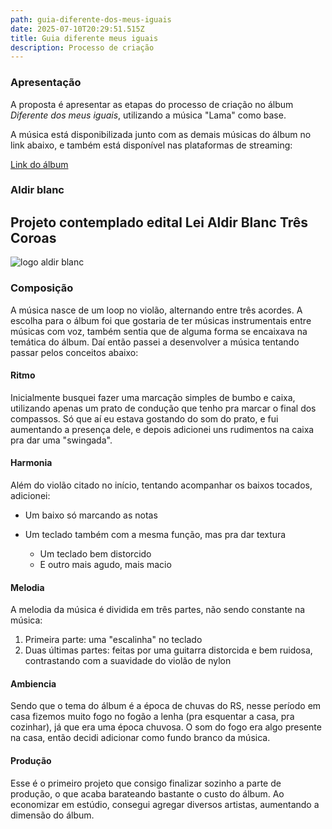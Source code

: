 ```yaml
---
path: guia-diferente-dos-meus-iguais
date: 2025-07-10T20:29:51.515Z
title: Guia diferente meus iguais
description: Processo de criação
---
```

### Apresentação

A proposta é apresentar as etapas do processo de criação no álbum *Diferente dos meus iguais*, utilizando a música "Lama" como base.

A música está disponibilizada junto com as demais músicas do álbum no link abaixo, e também está disponível nas plataformas de streaming:

[Link do álbum](https://drive.google.com/drive/folders/1Ou_h3L9cohrSThzasVBZmQG_dVraNBla)

### Aldir blanc

## Projeto contemplado edital Lei Aldir Blanc Três Coroas

![logo aldir blanc](blob:https://oprincipealegre.com.br/ee03e886-be81-4b44-acb0-5cf377a07e55)

### Composição

A música nasce de um loop no violão, alternando entre três acordes. A escolha para o álbum foi que gostaria de ter músicas instrumentais entre músicas com voz, também sentia que de alguma forma se encaixava na temática do álbum. Daí então passei a desenvolver a música tentando passar pelos conceitos abaixo:

#### Ritmo

Inicialmente busquei fazer uma marcação simples de bumbo e caixa, utilizando apenas um prato de condução que tenho pra marcar o final dos compassos. Só que aí eu estava gostando do som do prato, e fui aumentando a presença dele, e depois adicionei uns rudimentos na caixa pra dar uma "swingada".

#### Harmonia

Além do violão citado no início, tentando acompanhar os baixos tocados, adicionei:

* Um baixo só marcando as notas
* Um teclado também com a mesma função, mas pra dar textura

  * Um teclado bem distorcido
  * E outro mais agudo, mais macio

#### Melodia

A melodia da música é dividida em três partes, não sendo constante na música:

1. Primeira parte: uma "escalinha" no teclado
2. Duas últimas partes: feitas por uma guitarra distorcida e bem ruidosa, contrastando com a suavidade do violão de nylon

#### Ambiencia

Sendo que o tema do álbum é a época de chuvas do RS, nesse período em casa fizemos muito fogo no fogão a lenha (pra esquentar a casa, pra cozinhar), já que era uma época chuvosa. O som do fogo era algo presente na casa, então decidi adicionar como fundo branco da música.

#### Produção

Esse é o primeiro projeto que consigo finalizar sozinho a parte de produção, o que acaba barateando bastante o custo do álbum. Ao economizar em estúdio, consegui agregar diversos artistas, aumentando a dimensão do álbum.